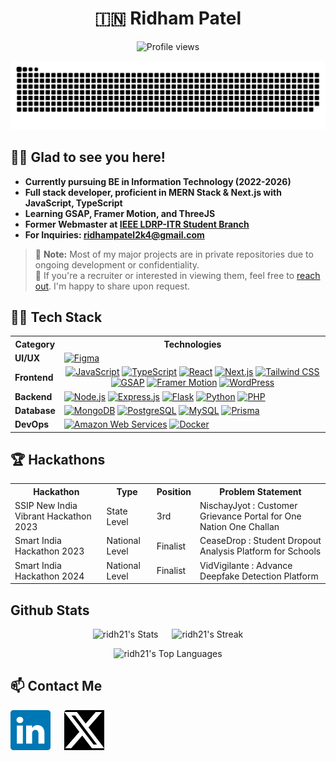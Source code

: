 <h1 align="center">🇮🇳 Ridham Patel</h1>
<p align="center">
  <img src="https://komarev.com/ghpvc/?username=ridh21&style=flat-square&color=blue" alt="Profile views"/>
</p>

<div align="center">
  
![snake gif](https://github.com/ridh21/ridh21/blob/output/github-snake-dark.svg)

</div>

## 👋🏻 Glad to see you here!

<p>
  <ul>
    <li><strong>Currently pursuing BE in Information Technology (2022-2026)</strong></li>
    <li><strong>Full stack developer, proficient in MERN Stack & Next.js with JavaScript, TypeScript</strong></li>
    <li><strong>Learning GSAP, Framer Motion, and ThreeJS</strong></li>
    <li><strong>Former Webmaster at <a href="https://ieee-ldrpitr-sb.vercel.app/">IEEE LDRP-ITR Student Branch</a></strong></li>
    <li><strong>For Inquiries: <a href="mailto:ridhampatel2k4@gmail.com">ridhampatel2k4@gmail.com</a></strong></li>
  </ul>
</p>

> 🚨 **Note:** Most of my major projects are in private repositories due to ongoing development or confidentiality.  
> 📩 If you're a recruiter or interested in viewing them, feel free to [reach out](mailto:ridhampatel2k4@gmail.com). I'm happy to share upon request.

## 👨‍💻 Tech Stack


<table>
  <tr>
    <th>Category</th>
    <th>Technologies</th>
  </tr>
  <tr>
    <td><strong>UI/UX</strong></td>
    <td align="">
      <a href="https://www.figma.com/"><img src="https://img.shields.io/badge/-Figma-000000?style=flat&logo=figma" alt="Figma"></a>
<!--       <a href="https://www.canva.com/"><img src="https://img.shields.io/badge/-Canva-000000?style=flat&logo=canva" alt="Canva"></a> -->
    </td>
  </tr>
  <tr>
    <td><strong>Frontend</strong></td>
    <td align="center">
      <a href="https://developer.mozilla.org/en-US/docs/Web/JavaScript"><img src="https://img.shields.io/badge/-JavaScript-000000?style=flat&logo=javascript" alt="JavaScript"></a>
      <a href="https://www.typescriptlang.org/"><img src="https://img.shields.io/badge/-TypeScript-000000?style=flat&logo=typescript" alt="TypeScript"></a>
      <a href="https://reactjs.org/"><img src="https://img.shields.io/badge/-React-000000?style=flat&logo=react" alt="React"></a>
      <a href="https://nextjs.org/"><img src="https://img.shields.io/badge/-Next.js-000000?style=flat&logo=next.js" alt="Next.js"></a>
      <a href="https://tailwindcss.com/"><img src="https://img.shields.io/badge/-Tailwind CSS-000000?style=flat&logo=tailwind-css" alt="Tailwind CSS"></a>
      <a href="https://greensock.com/gsap/"><img src="https://img.shields.io/badge/-GSAP-000000?style=flat&logo=greensock" alt="GSAP"></a>
      <a href="https://www.framer.com/motion/"><img src="https://img.shields.io/badge/-Framer%20Motion-000000?style=flat&logo=framer" alt="Framer Motion"></a>
      <a href="#"><img src="https://img.shields.io/badge/-WordPress-000000?style=flat&logo=wordpress" alt="WordPress"></a>
    </td>
  </tr>
  <tr>
    <td><strong>Backend</strong></td>
    <td align="">
      <a href="https://nodejs.org/"><img src="https://img.shields.io/badge/-Node.js-000000?style=flat&logo=node.js" alt="Node.js"></a>
      <a href="https://expressjs.com/"><img src="https://img.shields.io/badge/-Express.js-000000?style=flat&logo=express" alt="Express.js"></a>
      <a href="https://flask.palletsprojects.com/"><img src="https://img.shields.io/badge/-Flask-000000?style=flat&logo=flask" alt="Flask"></a>
      <a href="https://www.python.org/"><img src="https://img.shields.io/badge/-Python-000000?style=flat&logo=python" alt="Python"></a>
      <a href="#"><img src="https://img.shields.io/badge/-PHP-000000?style=flat&logo=php" alt="PHP"></a>
    </td>
  </tr>
  <tr>
    <td><strong>Database</strong></td>
    <td align="">
      <a href="https://www.mongodb.com/"><img src="https://img.shields.io/badge/-MongoDB-000000?style=flat&logo=mongodb" alt="MongoDB"></a>
      <a href="https://www.postgresql.org/"><img src="https://img.shields.io/badge/-PostgreSQL-000000?style=flat&logo=postgresql" alt="PostgreSQL"></a>
      <a href="https://www.mysql.com/"><img src="https://img.shields.io/badge/-MySQL-000000?style=flat&logo=mysql" alt="MySQL"></a>
      <a href="https://www.prisma.io/"><img src="https://img.shields.io/badge/-Prisma-000000?style=flat&logo=prisma" alt="Prisma"></a>
    </td>
  </tr>
  <tr>
    <td><strong>DevOps</strong></td>
    <td align="">
      <a href="https://aws.amazon.com/"><img src="https://img.shields.io/badge/-AWS-232F3E?style=flat&logo=amazonwebservices" alt="Amazon Web Services"></a>
      <a href="https://www.docker.com/"><img src="https://img.shields.io/badge/-Docker-000000?style=flat&logo=docker" alt="Docker"></a>
    </td>
  </tr>
</table>

## 🏆 Hackathons

<table>
  <tr>
    <th>Hackathon</th>
    <th>Type</th>
    <th>Position</th>
    <th>Problem Statement</th>
  </tr>
  <tr>
    <td>SSIP New India Vibrant Hackathon 2023</td>
    <td>State Level</td>
    <td>3rd</td>
    <td>NischayJyot : Customer Grievance Portal for One Nation One Challan</td>
  </tr>
  <tr>
    <td>Smart India Hackathon 2023</td>
    <td>National Level</td>
    <td>Finalist</td>
    <td>CeaseDrop : Student Dropout Analysis Platform for Schools</td>
  </tr>
  <tr>
    <td>Smart India Hackathon 2024</td>
    <td>National Level</td>
    <td>Finalist</td>
    <td>VidVigilante : Advance Deepfake Detection Platform</td>
  </tr>
</table>



## Github Stats
<div align="center">


![ridh21's Stats](https://github-readme-stats.vercel.app/api?username=ridh21&theme=tokyonight&show_icons=true&hide_border=false&count_private=true)
 &emsp;
![ridh21's Streak](https://github-readme-streak-stats.herokuapp.com/?user=ridh21&theme=tokyonight&hide_border=false)

<div align="center">

![ridh21's Top Languages](https://github-readme-stats.vercel.app/api/top-langs/?username=ridh21&theme=tokyonight&show_icons=true&hide_border=false&layout=compact)

</div>

</div>

## 📫 Contact Me

<p align="left"">

[![LinkedIn](https://raw.githubusercontent.com/CLorant/readme-social-icons/main/large/filled/linkedin.svg)](https://www.linkedin.com/in/ridhampatel2k4)
  &emsp;
[![X](https://raw.githubusercontent.com/CLorant/readme-social-icons/main/large/filled/twitter-x.svg)](https://www.x.com/ridhampatel2k4)

</p>




